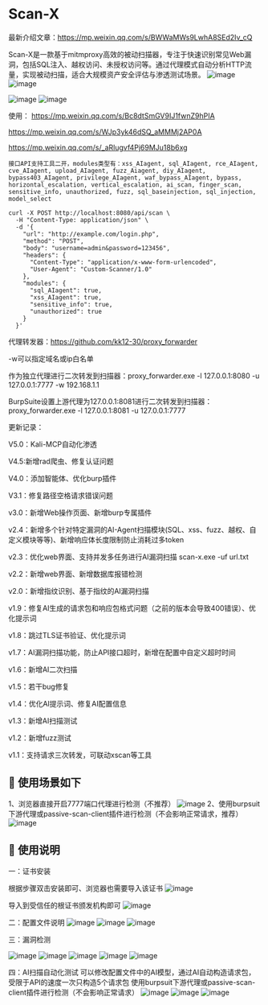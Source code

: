 # Scan-X

最新介绍文章：https://mp.weixin.qq.com/s/BWWaMWs9LwhA8SEd2Iv_cQ

Scan-X是一款基于mitmproxy高效的被动扫描器，专注于快速识别常见Web漏洞，包括SQL注入、越权访问、未授权访问等。通过代理模式自动分析HTTP流量，实现被动扫描，适合大规模资产安全评估与渗透测试场景。
![image](https://github.com/kk12-30/Scan-X/blob/main/22.png)
![image](https://github.com/kk12-30/Scan-X/blob/main/web.png)

![image](https://github.com/kk12-30/Scan-X/blob/main/12.png)
![image](https://github.com/kk12-30/Scan-X/blob/main/23.png)



使用：
https://mp.weixin.qq.com/s/Bc8dtSmGV9IJ1fwnZ9hPIA

https://mp.weixin.qq.com/s/WJp3yk46dSQ_aMMMj2AP0A

https://mp.weixin.qq.com/s/_aRlugvf4Pj69MJu18b6xg


```
接口API支持工具二开，modules类型有：xss_AIagent, sql_AIagent, rce_AIagent, cve_AIagent, upload_AIagent, fuzz_Aiagent, diy_AIagent, bypass403_AIagent, privilege_AIagent, waf_bypass_AIagent, bypass, horizontal_escalation, vertical_escalation, ai_scan, finger_scan, sensitive_info, unauthorized, fuzz, sql_baseinjection, sql_injection, model_select

curl -X POST http://localhost:8080/api/scan \
  -H "Content-Type: application/json" \
  -d '{
    "url": "http://example.com/login.php",
    "method": "POST",
    "body": "username=admin&password=123456",
    "headers": {
      "Content-Type": "application/x-www-form-urlencoded",
      "User-Agent": "Custom-Scanner/1.0"
    },
    "modules": {
      "sql_AIagent": true,
      "xss_AIagent": true,
      "sensitive_info": true,
      "unauthorized": true
    }
  }'
```


代理转发器：https://github.com/kk12-30/proxy_forwarder

-w可以指定域名或ip白名单

作为独立代理进行二次转发到扫描器：proxy_forwarder.exe -l 127.0.0.1:8080 -u 127.0.0.1:7777 -w 192.168.1.1

BurpSuite设置上游代理为127.0.0.1:8081进行二次转发到扫描器：proxy_forwarder.exe -l 127.0.0.1:8081 -u 127.0.0.1:7777



更新记录：

V5.0：Kali-MCP自动化渗透

V4.5:新增rad爬虫、修复认证问题

V4.0：添加智能体、优化burp插件

V3.1：修复路径空格请求错误问题

v3.0：新增Web操作页面、新增burp专属插件

v2.4：新增多个针对特定漏洞的AI-Agent扫描模块(SQL、xss、fuzz、越权、自定义模块等等)、新增响应体长度限制防止消耗过多token

v2.3：优化web界面、支持并发多任务进行AI漏洞扫描  scan-x.exe -uf url.txt

v2.2：新增web界面、新增数据库报错检测

v2.0：新增指纹识别、基于指纹的AI漏洞扫描

v1.9：修复AI生成的请求包和响应包格式问题（之前的版本会导致400错误）、优化提示词

v1.8：跳过TLS证书验证、优化提示词

v1.7：AI漏洞扫描功能，防止API接口超时，新增在配置中自定义超时时间

v1.6：新增AI二次扫描

v1.5：若干bug修复

v1.4：优化AI提示词、修复AI配置信息

v1.3：新增AI扫描测试

v1.2：新增fuzz测试

v1.1：支持请求三次转发，可联动xscan等工具


## 🚀 使用场景如下

1、浏览器直接开启7777端口代理进行检测（不推荐）
![image](https://github.com/kk12-30/Scan-X/blob/main/4.png)
2、使用burpsuit下游代理或passive-scan-client插件进行检测（不会影响正常请求，推荐）
![image](https://github.com/kk12-30/Scan-X/blob/main/5.png)


## 🚀 使用说明

一：证书安装

根据步骤双击安装即可、浏览器也需要导入该证书
![image](https://github.com/kk12-30/Scan-X/blob/main/1.png)

导入到受信任的根证书颁发机构即可
![image](https://github.com/kk12-30/Scan-X/blob/main/2.png)

二：配置文件说明
![image](https://github.com/kk12-30/Scan-X/blob/main/3.png)
![image](https://github.com/kk12-30/Scan-X/blob/main/6.png)
![image](https://github.com/kk12-30/Scan-X/blob/main/7.png)

三：漏洞检测

![image](https://github.com/kk12-30/Scan-X/blob/main/12.png)
![image](https://github.com/kk12-30/Scan-X/blob/main/10.png)
![image](https://github.com/kk12-30/Scan-X/blob/main/11.png)
![image](https://github.com/kk12-30/Scan-X/blob/main/8.png)
![image](https://github.com/kk12-30/Scan-X/blob/main/9.png)

四：AI扫描自动化测试
可以修改配置文件中的AI模型，通过AI自动构造请求包，受限于API的速度一次只构造5个请求包
使用burpsuit下游代理或passive-scan-client插件进行检测（不会影响正常请求）
![image](https://github.com/kk12-30/Scan-X/blob/main/ai1.png)
![image](https://github.com/kk12-30/Scan-X/blob/main/ai2.png)
![image](https://github.com/kk12-30/Scan-X/blob/main/ai3.png)


